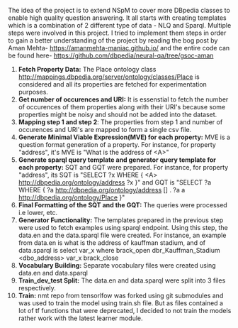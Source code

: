 The idea of the project is to extend NSpM to cover more DBpedia classes to enable high quality question answering. It all starts with creating templates which is a combination of 2 different type of data - NLQ and Sparql. Multiple steps were involved in this project. I tried to implement them steps in order to gain a better understanding of the project by reading the bog post by Aman Mehta- https://amanmehta-maniac.github.io/ and the entire code can be found here- https://github.com/dbpedia/neural-qa/tree/gsoc-aman

1) **Fetch Property Data:** The Place ontology class http://mappings.dbpedia.org/server/ontology/classes/Place is considered and all its properties are fetched for experimentation purposes.
2) **Get number of occurences and URI:** It is essenstial to fetch the number of occurences of them properties along with their URI's because some properties might be noisy and should not be added into the dataset.
3) **Mapping step 1 and step 2**: The properties from step 1 and number of occurences and URI's are mapped to form a single csv file.
4) **Generate Minimal Viable Expression(MVE) for each property:** MVE is a question format generation of a property. For instance, for property "address", it's MVE is "What is the address of \<A>"
5) **Generate sparql query template and generator query template for each property:** SQT and GQT were prepared. For instance, for property "address", its SQT is "SELECT ?x WHERE { \<A> <http://dbpedia.org/ontology/address> ?x }" and GQT is "SELECT ?a WHERE { ?a <http://dbpedia.org/ontology/address> [] . ?a a <http://dbpedia.org/ontology/Place> }"
6) **Final Formatting of the SQT and the GQT:** The queries were processed i.e lower, etc.
7) **Generator Functionality:** The templates prepared in the previous step were used to fetch examples using sparql endpoint. Using this step, the data.en and the data.sparql file were created. For instance, an example from data.en is what is the address of kauffman stadium, and of data.sparql is select var_x where brack_open dbr_Kauffman_Stadium <dbo_address> var_x brack_close
8) **Vocabulary Building:** Separate vocabulary files were created using data.en and data.sparql
9) **Train_dev_test Split:** The data.en and data.sparql were split into 3 files respectively.
10) **Train:** nmt repo from tensorlfow was forked using git submodules and was used to train the model using train.sh file. But as files contained a lot of tf functions that were deprecated, I decided to not train the models rather work with the latest learner module.
